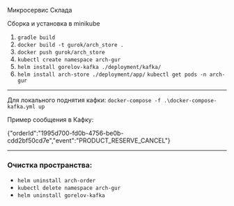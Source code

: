 Микросервис Склада

Сборка и установка в minikube
1) `gradle build`
2) `docker build -t gurok/arch_store .`
3) `docker push gurok/arch_store`
4) `kubectl create namespace arch-gur`
5) `helm install gorelov-kafka ./deployment/kafka/`   
6) `helm install arch-store ./deployment/app/`
   `kubectl get pods -n arch-gur`

---

Для локального поднятия кафки: `docker-compose -f .\docker-compose-kafka.yml up`

Пример сообщения в Кафку:

{"orderId":"1995d700-fd0b-4756-be0b-cdd2bf50cd7e","event":"PRODUCT_RESERVE_CANCEL"}

---
### Очистка пространства:

- `helm uninstall arch-order`
- `kubectl delete namespace arch-gur`
- `helm uninstall gorelov-kafka`

